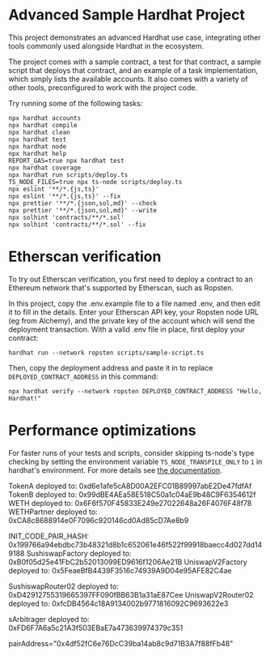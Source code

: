 # Advanced Sample Hardhat Project

This project demonstrates an advanced Hardhat use case, integrating other tools commonly used alongside Hardhat in the ecosystem.

The project comes with a sample contract, a test for that contract, a sample script that deploys that contract, and an example of a task implementation, which simply lists the available accounts. It also comes with a variety of other tools, preconfigured to work with the project code.

Try running some of the following tasks:

```shell
npx hardhat accounts
npx hardhat compile
npx hardhat clean
npx hardhat test
npx hardhat node
npx hardhat help
REPORT_GAS=true npx hardhat test
npx hardhat coverage
npx hardhat run scripts/deploy.ts
TS_NODE_FILES=true npx ts-node scripts/deploy.ts
npx eslint '**/*.{js,ts}'
npx eslint '**/*.{js,ts}' --fix
npx prettier '**/*.{json,sol,md}' --check
npx prettier '**/*.{json,sol,md}' --write
npx solhint 'contracts/**/*.sol'
npx solhint 'contracts/**/*.sol' --fix
```

# Etherscan verification

To try out Etherscan verification, you first need to deploy a contract to an Ethereum network that's supported by Etherscan, such as Ropsten.

In this project, copy the .env.example file to a file named .env, and then edit it to fill in the details. Enter your Etherscan API key, your Ropsten node URL (eg from Alchemy), and the private key of the account which will send the deployment transaction. With a valid .env file in place, first deploy your contract:

```shell
hardhat run --network ropsten scripts/sample-script.ts
```

Then, copy the deployment address and paste it in to replace `DEPLOYED_CONTRACT_ADDRESS` in this command:

```shell
npx hardhat verify --network ropsten DEPLOYED_CONTRACT_ADDRESS "Hello, Hardhat!"
```

# Performance optimizations

For faster runs of your tests and scripts, consider skipping ts-node's type checking by setting the environment variable `TS_NODE_TRANSPILE_ONLY` to `1` in hardhat's environment. For more details see [the documentation](https://hardhat.org/guides/typescript.html#performance-optimizations).

TokenA deployed to: 0xd6e1afe5cA8D00A2EFC01B89997abE2De47fdfAf
TokenB deployed to: 0x99dBE4AEa58E518C50a1c04aE9b48C9F6354612f
WETH deployed to: 0x6F6f570F45833E249e27022648a26F4076F48f78
WETHPartner deployed to: 0xCA8c8688914e0F7096c920146cd0Ad85cD7Ae8b9

INIT_CODE_PAIR_HASH: 0x199766a94ebdbc73b48321d8b1c652061e46f522f99918baecc4d027dd149188
SushiswapFactory deployed to: 0xB0f05d25e41FbC2b52013099ED9616f1206Ae21B
UniswapV2Factory deployed to: 0x5FeaeBfB4439F3516c74939A9D04e95AFE82C4ae

SushiswapRouter02 deployed to: 0xD42912755319665397FF090fBB63B1a31aE87Cee
UniswapV2Router02 deployed to: 0xfcDB4564c18A9134002b9771816092C9693622e3


sArbitrager deployed to: 0xFD6F7A6a5c21A3f503EBaE7a473639974379c351

pairAddress="0x4df52fC6e76DcC39ba14ab8c9d71B3A7f88fFb48"